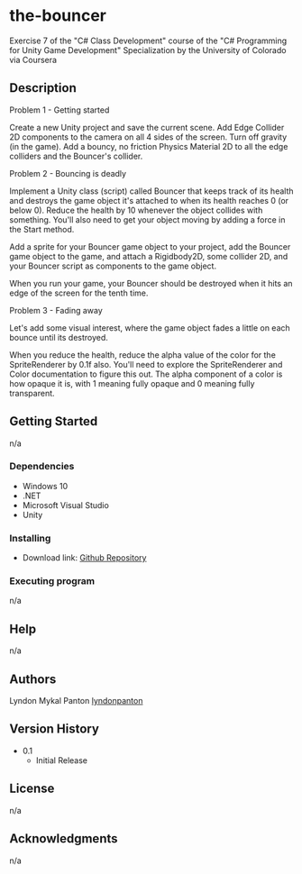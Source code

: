 # the-bouncer
Exercise 7 of the "C# Class Development" course of the "C# Programming for Unity Game Development" Specialization by the University of Colorado via Coursera

## Description

Problem 1 - Getting started

Create a new Unity project and save the current scene. Add Edge Collider 2D components to the camera on all 4 sides of the screen. Turn off gravity (in the game). Add a bouncy, no friction Physics Material 2D to all the edge colliders and the Bouncer's collider.

Problem 2 - Bouncing is deadly

Implement a Unity class (script) called Bouncer that keeps track of its health and destroys the game object it's attached to when its health reaches 0 (or below 0). Reduce the health by 10 whenever the object collides with something. You'll also need to get your object moving by adding a force in the Start method.

Add a sprite for your Bouncer game object to your project, add the Bouncer game object to the game, and attach a Rigidbody2D, some collider 2D, and your Bouncer script as components to the game object.

When you run your game, your Bouncer should be destroyed when it hits an edge of the screen for the tenth time.

Problem 3 - Fading away

Let's add some visual interest, where the game object fades a little on each bounce until its destroyed.

When you reduce the health, reduce the alpha value of the color for the SpriteRenderer by 0.1f also. You'll need to explore the SpriteRenderer and Color documentation to figure this out. The alpha component of a color is how opaque it is, with 1 meaning fully opaque and 0 meaning fully transparent.

## Getting Started

n/a

### Dependencies

+ Windows 10
+ .NET
+ Microsoft Visual Studio
+ Unity

### Installing

* Download link: [Github Repository](https://github.com/lyndonpanton/the-bouncer)

### Executing program

n/a

## Help

n/a

## Authors

Lyndon Mykal Panton
[lyndonpanton](https://github.com/lyndonpanton/)

## Version History

* 0.1
    * Initial Release

## License

n/a

## Acknowledgments

n/a
